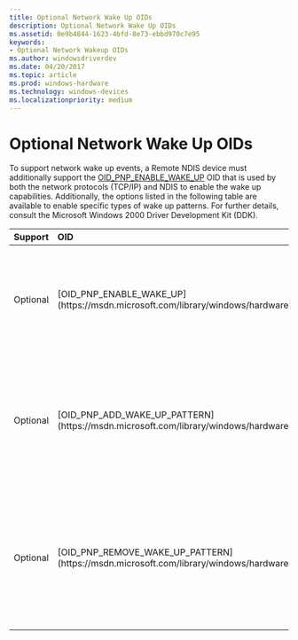 ```yaml
---
title: Optional Network Wake Up OIDs
description: Optional Network Wake Up OIDs
ms.assetid: 0e9b4844-1623-4bfd-8e73-ebbd970c7e95
keywords:
- Optional Network Wakeup OIDs
ms.author: windowsdriverdev
ms.date: 04/20/2017
ms.topic: article
ms.prod: windows-hardware
ms.technology: windows-devices
ms.localizationpriority: medium
---
```


# Optional Network Wake Up OIDs





To support network wake up events, a Remote NDIS device must additionally support the [OID\_PNP\_ENABLE\_WAKE\_UP](https://msdn.microsoft.com/library/windows/hardware/ff569775) OID that is used by both the network protocols (TCP/IP) and NDIS to enable the wake up capabilities. Additionally, the options listed in the following table are available to enable specific types of wake up patterns. For further details, consult the Microsoft Windows 2000 Driver Development Kit (DDK).

<table>
<colgroup>
<col width="33%" />
<col width="33%" />
<col width="33%" />
</colgroup>
<thead>
<tr class="header">
<th align="left">Support</th>
<th align="left">OID</th>
<th align="left">Description</th>
</tr>
</thead>
<tbody>
<tr class="odd">
<td align="left"><p>Optional</p></td>
<td align="left"><p>[OID_PNP_ENABLE_WAKE_UP](https://msdn.microsoft.com/library/windows/hardware/ff569775)</p></td>
<td align="left"><p>The Remote NDIS device's wake-up capabilities that can be enabled</p></td>
</tr>
<tr class="even">
<td align="left"><p>Optional</p></td>
<td align="left"><p>[OID_PNP_ADD_WAKE_UP_PATTERN](https://msdn.microsoft.com/library/windows/hardware/ff569773)</p></td>
<td align="left"><p>Wake-up patterns that the Remote NDIS miniport driver should load into the device</p></td>
</tr>
<tr class="odd">
<td align="left"><p>Optional</p></td>
<td align="left"><p>[OID_PNP_REMOVE_WAKE_UP_PATTERN](https://msdn.microsoft.com/library/windows/hardware/ff569779)</p></td>
<td align="left"><p>Wake-up patterns that the Remote NDIS miniport driver should remove from the device</p></td>
</tr>
</tbody>
</table>

 

 

 





